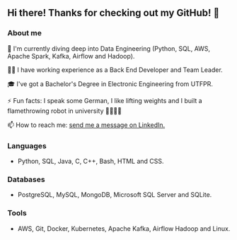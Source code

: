 ## Hi there! Thanks for checking out my GitHub! 👋

<!--
**ericmidt/ericmidt** is a ✨ _special_ ✨ repository because its `README.md` (this file) appears on your GitHub profile.

Here are some ideas to get you started:

- 🔭 I’m currently working on ...
- 🌱 I’m currently learning ...
- 👯 I’m looking to collaborate on ...
- 🤔 I’m looking for help with ...
- 💬 Ask me about ...
- 📫 How to reach me: ...
- 😄 Pronouns: ...
- ⚡ Fun fact: ...
-->
### About me
🔭 I'm currently diving deep into Data Engineering (Python, SQL, AWS, Apache Spark, Kafka, Airflow and Hadoop).

🧑‍💼 I have working experience as a Back End Developer and Team Leader.

🎓 I've got a Bachelor's Degree in Electronic Engineering from UTFPR.

⚡ Fun facts: I speak some German, I like lifting weights and I built a flamethrowing robot in university 🤖🔥🔥🔥

📫 How to reach me: [send me a message on LinkedIn.](https://www.linkedin.com/in/ericmidt/)

### Languages
- Python, SQL, Java, C, C++, Bash, HTML and CSS.

### Databases
- PostgreSQL, MySQL, MongoDB, Microsoft SQL Server and SQLite.

### Tools
- AWS, Git, Docker, Kubernetes, Apache Kafka, Airflow Hadoop and Linux.


<!--[![My Skills](https://skillicons.dev/icons?i=py,java,bash,c,cpp,html,css)](https://skillicons.dev)
[![My Skills](https://skillicons.dev/icons?i=aws,docker,kubernetes,flask,git,github,kafka,linux,mongodb,postgres,spring)](https://skillicons.dev)
-->
